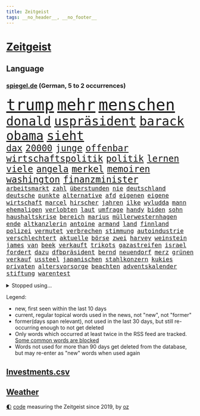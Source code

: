 ```yaml
---
title: Zeitgeist
tags: __no_header__, __no_footer__
---
```


# [Zeitgeist](https://oliz.io/zeitgeist/)

## Language

<h3><a href="https://www.spiegel.de" target="_blank">spiegel.de</a> (German, 5 to 2 occurrences)</h3>
<p style="font-family:monospace">
<span style="font-size:32pt"><a href="news_links.html#trump" class="current">trump</a></span>
<span style="font-size:32pt"><a href="news_links.html#mehr" class="current">mehr</a></span>
<span style="font-size:32pt"><a href="news_links.html#menschen" class="current">menschen</a></span>
<br>
<span style="font-size:25pt"><a href="news_links.html#donald" class="current">donald</a></span>
<span style="font-size:25pt"><a href="news_links.html#uspräsident" class="current">uspräsident</a></span>
<span style="font-size:25pt"><a href="news_links.html#barack" class="current">barack</a></span>
<span style="font-size:25pt"><a href="news_links.html#obama" class="current">obama</a></span>
<span style="font-size:25pt"><a href="news_links.html#sieht" class="current">sieht</a></span>
<br>
<span style="font-size:18pt"><a href="news_links.html#dax" class="current">dax</a></span>
<span style="font-size:18pt"><a href="news_links.html#20000" class="current">20000</a></span>
<span style="font-size:18pt"><a href="news_links.html#junge" class="current">junge</a></span>
<span style="font-size:18pt"><a href="news_links.html#offenbar" class="current">offenbar</a></span>
<span style="font-size:18pt"><a href="news_links.html#wirtschaftspolitik" class="current">wirtschaftspolitik</a></span>
<span style="font-size:18pt"><a href="news_links.html#politik" class="current">politik</a></span>
<span style="font-size:18pt"><a href="news_links.html#lernen" class="current">lernen</a></span>
<span style="font-size:18pt"><a href="news_links.html#viele" class="current">viele</a></span>
<span style="font-size:18pt"><a href="news_links.html#angela" class="current">angela</a></span>
<span style="font-size:18pt"><a href="news_links.html#merkel" class="current">merkel</a></span>
<span style="font-size:18pt"><a href="news_links.html#memoiren" class="current">memoiren</a></span>
<span style="font-size:18pt"><a href="news_links.html#washington" class="current">washington</a></span>
<span style="font-size:18pt"><a href="news_links.html#finanzminister" class="current">finanzminister</a></span>
<br>
<span style="font-size:12pt"><a href="news_links.html#arbeitsmarkt" class="current">arbeitsmarkt</a></span>
<span style="font-size:12pt"><a href="news_links.html#zahl" class="current">zahl</a></span>
<span style="font-size:12pt"><a href="news_links.html#überstunden" class="new">überstunden</a></span>
<span style="font-size:12pt"><a href="news_links.html#nie" class="current">nie</a></span>
<span style="font-size:12pt"><a href="news_links.html#deutschland" class="current">deutschland</a></span>
<span style="font-size:12pt"><a href="news_links.html#deutsche" class="current">deutsche</a></span>
<span style="font-size:12pt"><a href="news_links.html#punkte" class="current">punkte</a></span>
<span style="font-size:12pt"><a href="news_links.html#alternative" class="current">alternative</a></span>
<span style="font-size:12pt"><a href="news_links.html#afd" class="current">afd</a></span>
<span style="font-size:12pt"><a href="news_links.html#eigenen" class="current">eigenen</a></span>
<span style="font-size:12pt"><a href="news_links.html#eigene" class="current">eigene</a></span>
<span style="font-size:12pt"><a href="news_links.html#wirtschaft" class="current">wirtschaft</a></span>
<span style="font-size:12pt"><a href="news_links.html#marcel" class="current">marcel</a></span>
<span style="font-size:12pt"><a href="news_links.html#hirscher" class="current">hirscher</a></span>
<span style="font-size:12pt"><a href="news_links.html#jahren" class="current">jahren</a></span>
<span style="font-size:12pt"><a href="news_links.html#ilke" class="new">ilke</a></span>
<span style="font-size:12pt"><a href="news_links.html#wyludda" class="new">wyludda</a></span>
<span style="font-size:12pt"><a href="news_links.html#mann" class="current">mann</a></span>
<span style="font-size:12pt"><a href="news_links.html#ehemaligen" class="current">ehemaligen</a></span>
<span style="font-size:12pt"><a href="news_links.html#verlobten" class="new">verlobten</a></span>
<span style="font-size:12pt"><a href="news_links.html#laut" class="current">laut</a></span>
<span style="font-size:12pt"><a href="news_links.html#umfrage" class="current">umfrage</a></span>
<span style="font-size:12pt"><a href="news_links.html#handy" class="current">handy</a></span>
<span style="font-size:12pt"><a href="news_links.html#biden" class="current">biden</a></span>
<span style="font-size:12pt"><a href="news_links.html#sohn" class="current">sohn</a></span>
<span style="font-size:12pt"><a href="news_links.html#haushaltskrise" class="new">haushaltskrise</a></span>
<span style="font-size:12pt"><a href="news_links.html#bereich" class="current">bereich</a></span>
<span style="font-size:12pt"><a href="news_links.html#marius" class="current">marius</a></span>
<span style="font-size:12pt"><a href="news_links.html#müllerwesternhagen" class="new">müllerwesternhagen</a></span>
<span style="font-size:12pt"><a href="news_links.html#ende" class="current">ende</a></span>
<span style="font-size:12pt"><a href="news_links.html#altkanzlerin" class="current">altkanzlerin</a></span>
<span style="font-size:12pt"><a href="news_links.html#antoine" class="current">antoine</a></span>
<span style="font-size:12pt"><a href="news_links.html#armand" class="current">armand</a></span>
<span style="font-size:12pt"><a href="news_links.html#land" class="current">land</a></span>
<span style="font-size:12pt"><a href="news_links.html#finnland" class="current">finnland</a></span>
<span style="font-size:12pt"><a href="news_links.html#polizei" class="current">polizei</a></span>
<span style="font-size:12pt"><a href="news_links.html#vermutet" class="current">vermutet</a></span>
<span style="font-size:12pt"><a href="news_links.html#verbrechen" class="current">verbrechen</a></span>
<span style="font-size:12pt"><a href="news_links.html#stimmung" class="current">stimmung</a></span>
<span style="font-size:12pt"><a href="news_links.html#autoindustrie" class="current">autoindustrie</a></span>
<span style="font-size:12pt"><a href="news_links.html#verschlechtert" class="new">verschlechtert</a></span>
<span style="font-size:12pt"><a href="news_links.html#aktuelle" class="current">aktuelle</a></span>
<span style="font-size:12pt"><a href="news_links.html#börse" class="current">börse</a></span>
<span style="font-size:12pt"><a href="news_links.html#zwei" class="current">zwei</a></span>
<span style="font-size:12pt"><a href="news_links.html#harvey" class="current">harvey</a></span>
<span style="font-size:12pt"><a href="news_links.html#weinstein" class="current">weinstein</a></span>
<span style="font-size:12pt"><a href="news_links.html#james" class="current">james</a></span>
<span style="font-size:12pt"><a href="news_links.html#van" class="current">van</a></span>
<span style="font-size:12pt"><a href="news_links.html#beek" class="new">beek</a></span>
<span style="font-size:12pt"><a href="news_links.html#verkauft" class="current">verkauft</a></span>
<span style="font-size:12pt"><a href="news_links.html#trikots" class="current">trikots</a></span>
<span style="font-size:12pt"><a href="news_links.html#gazastreifen" class="current">gazastreifen</a></span>
<span style="font-size:12pt"><a href="news_links.html#israel" class="current">israel</a></span>
<span style="font-size:12pt"><a href="news_links.html#fordert" class="current">fordert</a></span>
<span style="font-size:12pt"><a href="news_links.html#dazu" class="current">dazu</a></span>
<span style="font-size:12pt"><a href="news_links.html#dfbpräsident" class="new">dfbpräsident</a></span>
<span style="font-size:12pt"><a href="news_links.html#bernd" class="current">bernd</a></span>
<span style="font-size:12pt"><a href="news_links.html#neuendorf" class="new">neuendorf</a></span>
<span style="font-size:12pt"><a href="news_links.html#merz" class="current">merz</a></span>
<span style="font-size:12pt"><a href="news_links.html#grünen" class="current">grünen</a></span>
<span style="font-size:12pt"><a href="news_links.html#verkauf" class="current">verkauf</a></span>
<span style="font-size:12pt"><a href="news_links.html#ussteel" class="new">ussteel</a></span>
<span style="font-size:12pt"><a href="news_links.html#japanischen" class="current">japanischen</a></span>
<span style="font-size:12pt"><a href="news_links.html#stahlkonzern" class="new">stahlkonzern</a></span>
<span style="font-size:12pt"><a href="news_links.html#kukies" class="current">kukies</a></span>
<span style="font-size:12pt"><a href="news_links.html#privaten" class="current">privaten</a></span>
<span style="font-size:12pt"><a href="news_links.html#altersvorsorge" class="current">altersvorsorge</a></span>
<span style="font-size:12pt"><a href="news_links.html#beachten" class="current">beachten</a></span>
<span style="font-size:12pt"><a href="news_links.html#adventskalender" class="current">adventskalender</a></span>
<span style="font-size:12pt"><a href="news_links.html#stiftung" class="current">stiftung</a></span>
<span style="font-size:12pt"><a href="news_links.html#warentest" class="current">warentest</a></span>
</p>
<details>
<summary>Stopped using...</summary>
<p class="former" style="font-size:12pt">
lebensmittel(1504) andreas(1503) helfer(1503) april(1502) corona(1502) pressekonferenz(1502) willen(1502) zahlt(1502) covid(1501) eröffnet(1501) software(1501) überall(1501) flugzeuge(1500) schießt(1500) 19(1499) begründung(1499) bidens(1499) bundesländern(1499) erklärung(1499) hubschrauber(1499) queen(1499) waffe(1499) welle(1499) angeblichen(1498) carsten(1498) dauern(1498) mittelmeer(1498) rest(1498) anspruch(1497) gehören(1497) oberste(1497) verschoben(1497) anne(1496) entwicklungen(1496) george(1496) welchem(1496) öffnen(1496) 12(1495) erkennen(1495) lösung(1495) planen(1495) street(1495) super(1495) zurzeit(1495) abstand(1494) islamischen(1494) online(1494) portugal(1494) respekt(1494) stärker(1494) 2000(1493) 6(1493) anwälte(1493) endspiel(1493) entscheidend(1493) gelegt(1493) kündigte(1493) mordes(1493) tschechien(1493) umwelt(1493) ungewöhnlich(1493) übersicht(1493) bestätigen(1492) emmanuel(1492) fielen(1492) verschärfen(1492) lehnen(1491) ließen(1491) räumen(1491) tötet(1491) verpassen(1491) zugelassen(1491) miteinander(1490) pflanzen(1490) debakel(1489) meint(1489) tatverdächtigen(1489) tonnen(1489) bestehen(1488) überholt(1487) wälder(1486) einreise(1485) geschäftsführer(1485) herr(1485) nerven(1485) toter(1483) eklat(1482) jüngere(1482) gesamten(1481) gering(1479) zurückgegangen(1479) politikerin(1478) geprägt(1477) gang(1476) orten(1474) schrecken(1473) skeptisch(1473) pleite(1470) spenden(1470) top(1467) vermisste(1467) verständnis(1467) thüringer(1463) teuren(1444) maschinen(1433) expräsidenten(1378) josef(1357) long(1323) gebeten(1319) geehrt(1302) krieges(1281) abgegeben(1273) videoaufnahmen(1258) müll(1255) kolumbien(1253) verdi(1237) verbunden(1217) world(1168) hawaii(1163) worum(1146) grünenpolitiker(1128) halbes(1125) gestört(1101) seltene(1079) loch(1073) verletzung(1070) geheimdienst(1059) hochzeit(1050) inhalte(1041) gerichte(1032) entführung(1026) helikopter(1022) lohnen(1018) 2014(1016) emotionalen(1013) überzeugung(1013) rené(1000) nebenbei(983) brandenburger(979) empfang(979) iranische(965) rezession(965) niedersächsischen(963) humor(949) wall(947) schwarzes(939) heiß(935) ehrt(912) ulrich(894) gegenwart(884) nationale(882) setzten(878) schwimmen(875) wozu(875) lena(874) verstoßen(871) entfernen(862) verzeichnet(862) kämpferisch(853) dach(849) zurückhaltung(846) chinesen(844) subventionen(840) professor(826) wünsche(825) kündigung(807) eingriff(780) emissionen(779) begegnung(778) grenzgebiet(777) 300000(766) alice(756) parallel(750) spion(737) flugabwehr(733) wirtschaftliche(728) einstige(727) liberale(723) steigern(711) tauchte(697) reichsbürger(695) pokal(686) heimische(685) umstrittener(682) fahnder(681) solcher(675) erlag(673) leistungen(671) ricarda(670) springen(669) baden(660) gravierende(656) freiwillige(655) liebt(655) kläger(650) panik(641) dfbpokal(639) bewertet(636) uhren(630) wurzeln(626) 15jähriger(625) ausflug(624) hamilton(624) lewis(624) duisburg(620) höhepunkt(614) björn(611) höcke(611) lübeck(600) parlamentswahlen(597) diplomatische(595) angelegenheit(592) spiegeltalk(588) 13jährige(584) gesundheitlichen(579) staatsschutz(573) erforscht(569) durften(568) court(567) fisch(566) berühmtesten(559) diebstahl(559) vergeltung(558) spektakulär(553) rechtsextremismus(551) florenz(548) auswirken(547) zoll(547) iphones(546) prime(541) mahnen(538) widerstands(522) interessiert(508) milliardenschweren(508) vorlegen(506) entpuppt(483) bewaffnete(482) nördlich(482) politikerinnen(482) zeitgleich(480) unterscheiden(479) belohnt(472) folter(466) stoppte(463) betriebe(462) unerwartete(458) überqueren(454) schach(451) negative(448) rucksack(442) tvsender(438) vorgang(429) anläuft(428) streaminganbietern(428) verspottet(425) gastronomie(422) getöteter(416) verdrängt(416) 1994(414) baute(410) gerechnet(404) unternehmens(401) tabellenführung(398) wilde(393) attentat(390) charkiw(390) kriegen(390) neukölln(389) stimmte(389) achtzigerjahre(384) wild(382) raab(378) geräumt(377) enthält(375) positioniert(374) großvater(373) mangelt(372) arbeitsrecht(368) erkannt(368) perry(366) stellten(366) aufzeichnungen(364) erfolgsserie(364) eminem(363) wisconsin(362) haftstrafen(356) geräten(355) siegerin(353) jacob(352) ruanda(349) verhelfen(349) kriegsschiffe(338) stuttgarter(336) positives(335) befand(334) besitzen(334) mindestlohn(334) falle(332) omas(330) alkoholkonsum(327) stürmt(326) schimpft(324) schritte(323) schwarzgrün(321) athen(320) bezeichnete(318) hansa(318) rammte(318) nvidia(316) bill(315) erholt(313) kreise(313) könige(313) normalerweise(312) christina(311) begegnen(310) aufgedeckt(309) wassermassen(306) rast(303) kinos(298) darsteller(296) ball(290) gratuliert(289) milch(288) reichsten(288) gespendet(287) contest(286) eurovision(286) aufgespürt(285) macher(284) ismail(283) nackte(281) rundfunk(281) erobert(280) konflikts(280) albion(279) riefen(279) south(278) schwein(277) brot(275) usflugzeugbauer(275) häusern(274) sportlichen(273) fragte(269) verzögern(269) polizeibeamte(267) schätzt(267) ungarische(267) mitarbeiterin(266) regenfällen(266) rasch(265) starkoch(263) obst(262) regimes(261) riesiger(261) geheimdiensten(260) rechtslage(260) sohns(260) wahlkampfveranstaltung(260) großvaters(259) oberhausen(258) übertrieben(258) betrunken(255) reklamiert(255) silber(254) tasche(254) erfüllung(252) unangenehme(252) klagte(250) gleiche(249) ehen(248) eingestochen(248) kanadischen(248) jacht(246) dublin(245) kürze(245) staatspräsident(245) ausgebildet(244) erdrutsche(244) flugzeugbauer(244) arbeitsbedingungen(243) spitzenkandidat(242) zucker(241) jeff(238) gelsenkirchen(237) tue(237) dominanz(235) fastfoodkette(233) verdächtig(233) boss(232) schöne(232) infos(230) noah(229) vegane(229) bestanden(228) katja(228) dämpft(227) trümmer(227) wade(227) wehrmacht(225) gesellschaftlichen(223) antreibt(222) gesprächskanäle(222) ressourcen(222) sozialer(221) elektromobilität(220) gesenkt(220) schlimmsten(218) vorfreude(217) bündnisse(216) lebenslanger(216) solingen(214) promis(213) steine(213) starkregen(212) bayerischer(211) brighton(209) entschädigen(209) hove(209) abonnenten(208) luftschlag(207) außergewöhnliche(206) schwangere(205) stromnetz(205) dj(204) morgan(204) wahlkampfauftritt(203) angetreten(201) überflutet(201) kriselnden(200) shows(200) befanden(199) ewig(199) ideal(198) sportwissenschaftler(198) verbinden(197) zellen(196) besuchte(195) freunden(193) meinungsfreiheit(193) likes(192) wandel(192) engagierte(191) entgegenzusetzen(190) spiegelspitzengespräch(190) späteren(190) überschwänglich(190) verbrecher(189) hathaway(188) arbeitslosigkeit(187) ego(187) prognosen(187) vogelgrippe(185) anliegen(184) automaten(184) komme(184) leclerc(182) liest(181) durchbrechen(179) faust(178) palästinensern(176) kanzlerschaft(175) schärferes(175) stiegen(175) überfluss(174) bilden(173) mächtig(173) scotland(173) yard(173) fernost(171) kaulitz(171) plünderungen(171) schulze(171) weltkriegs(171) klimawandels(170) auseinandersetzungen(169) erdrutschen(169) vergleichen(169) meisterin(168) hannes(167) sturzfluten(167) angespannte(166) tinder(166) zitiert(166) hansestadt(165) schenkte(165) cornelius(163) dieckmann(163) ereignisse(163) hinrichten(163) kinshasa(163) salome(163) supreme(163) surabischwili(163) trainierte(162) zelebriert(162) dresdner(161) ländlichen(161) vergeltungsangriff(161) gabe(160) kigenerierten(159) basel(158) doppelspitze(158) papa(158) diebstahls(157) sportgeschichte(157) wahltag(157) vergaß(156) funk(155) koalitionen(155) kreative(155) lehnte(155) flüchteten(154) schwangerschaft(154) entgleisung(152) gefüllte(152) pita(152) love(151) retteten(151) erobern(150) komplex(150) normalen(150) schusswechsel(150) tropensturm(150) bester(147) fragwürdig(147) neuulm(147) opa(147) seltenen(147) sklerose(147) urlaubsziel(147) usmusiker(147) keir(146) verstärken(146) beraubt(145) aniston(144) big(144) donau(144) räuscher(143) strategien(143) volkes(143) wettkämpfen(143) grundsatzentscheidung(142) halter(142) parteigründerin(142) bautzen(140) eugh(140) intelligence(140) sprangen(140) cocacola(139) weidel(139) ofen(137) überwiegend(136) bootsunglück(135) hogan(135) hulk(135) zeichnen(134) baseball(133) mittelschicht(133) quote(133) ussoldaten(133) bekamen(131) inspiration(131) 39jähriger(130) drehten(130) ertrunken(130) rico(130) wirbelsturm(130) angelegten(128) erschüttern(127) männlich(127) überprüft(127) badenberg(125) militärexperte(125) verborgen(125) fahrerlaubnis(124) lacht(124) trip(124) ikonischen(123) kampfeinsätze(123) zugunsten(123) moniert(122) überzeugte(121) derzeitige(120) lindern(120) umland(119) unantastbar(119) schwedische(118) verübt(118) orbáns(117) rekonstruiert(117) tribüne(117) gehoben(116) schiene(116) regierungsbildung(115) geurteilt(114) gewehr(114) modus(114) anrichten(113) artenschutz(113) gruppierung(113) gletscher(112) hose(112) reuter(112) feminismus(111) gepostet(111) postete(111) reeves(111) milwaukee(110) muhammad(110) zukommt(110) 130(109) entdeckungen(109) spiegelreporterin(109) routinen(108) verbandschef(108) wettert(108) erfurt(107) iron(106) theorie(106) 2040(105) knüpfen(105) ovations(105) riesig(105) standing(105) verließ(105) elbe(104) lateinamerika(104) potenzielle(104) skepsis(104) wesen(104) kreta(103) suchmaschine(103) vizekandidaten(103) werft(103) 1995(102) britin(102) phil(102) bruce(101) herausfordert(101) malaika(101) mihambo(101) angesteckt(100) datum(100) kripo(100) misst(100) schuldigen(100) usraketen(100) vertretern(100) zentrums(100) einigkeit(99) feiertagen(99) mittag(99) streits(99) transformation(99) zone(99) finger(98) gemobbt(98) lilium(98) dusche(97) keanu(97) leichenfund(97) traditionelle(97) uspräsidentschaftskandidat(97) bagger(96) gefährt(96) hunderten(96) rückruf(96) verfolgungsjagd(96) begleitern(95) geheimen(95) ludwig(95) scheiterten(95) anwältin(94) hey(94) idol(94) krankschreibung(94) spdaußenpolitiker(94) 2028(93) karlsruher(93) lka(93) todesursache(93) umweltkatastrophe(93) bruchsal(92) nina(92) 1241(91) aperol(91) gründlich(91) verlegers(91) wolf(91) zweig(91) altbekannten(90) arbeitsbelastung(90) biologische(90) kommentaren(90) obdachlose(90) typisch(90) unterirdische(90) 1992(89) ausgeteilt(89) spektakels(89) zeitreise(89) überdosis(89) achse(88) bevorstehen(88) carolina(88) ergangen(88) gleicht(88) japans(88) sergej(88) staatsoberhaupt(88) bassist(87) entlassungen(87) geländegewinne(87) konkretisiert(87) konsens(87) unnötig(87) venezuelas(87) armenviertel(86) bundesstaates(86) chinesin(86) elizabeth(86) japanischer(86) verschwörung(86) englisch(85) gefangenen(85) lebzeiten(85) lichtblick(85) misshandlung(85) obdachlosigkeit(85) rätselt(85) terroranschlag(85) unterirdisch(85) verbannt(85) wellenreiten(85) freundinnen(84) sparpläne(84) vorliebe(84) wirksam(84) abgebaut(83) astronomie(83) erschütterten(83) ortsbesuch(83) rätselhafter(83) kopfschmerzen(82) krisenregion(82) leichtathletin(82) reiten(82) schönstem(82) trübsinn(82) unverhohlen(82) virtuelle(82) überraschen(82) allgemeinen(81) colin(81) cybermobbing(81) farrell(81) intelligente(81) kapitol(81) mecklenburgvorpommerns(81) preisgekrönt(81) uspräsidentschaftskandidatin(81) diskutierten(80) entertainer(80) grausiger(80) neumann(80) neutralität(80) nutzlos(80) ohrfeige(80) portugals(80) schlagartig(80) schlagersängerin(80) stahlsparte(80) straflager(80) substanzen(80) trumplager(80) wahlempfehlung(80) überrollt(80) enthüllung(79) ikea(79) lick(79) polizeikräfte(79) polizeischutz(79) schützenhilfe(79) zwangsweise(79) ausführlich(78) bakterien(78) eskalationen(78) käse(78) sohnes(78) #metoo(77) ahmad(77) danny(77) heimdebüt(77) mutationen(77) schuster(77) schwedischer(77) stromverbrauch(77) 48jährige(76) anästhesist(76) imbiss(76) lande(76) pestizide(76) vertagt(76) witze(76) böllern(75) dürr(75) explizit(75) allgemeine(74) eingewechselt(74) nachmittags(74) revision(74) ss(74) thüringenwahl(74) verwandelt(74) betäubt(73) regensburger(73) skandierten(73) temperatur(73) bauarbeiten(72) benötigen(72) bergungsarbeiten(72) fitch(72) gelangt(72) lautstark(72) polnischer(72) rahmenbedingungen(72) standorte(72) unifil(72) bundeswehrkaserne(71) emmerich(71) erfolgschancen(71) glücklosen(71) mpox(71) parteivorsitz(71) unwahrheiten(71) variante(71) ausfuhren(70) beeinflussung(70) francis(70) frauenfeindlichkeit(70) klum(70) medizinisches(70) mescal(70) misogynie(70) mpoxvariante(70) altar(69) dihk(69) eventuell(69) exporteure(69) ironman(69) tsmc(69) zimtschnecken(69) backofen(68) gesetzes(68) rühmt(68) slot(68) unentschlossene(68) coman(67) kingsley(67) krebserkrankung(67) springsteen(67) up(67) verrückte(67) ampelpartnern(66) augsburger(66) bezeichnen(66) brinkmann(66) intensiviert(66) nullerjahre(66) verbraucherzentrale(66) anlässlich(65) fällig(65) genutzten(65) hochverrats(65) meistermacher(65) starregisseur(65) taumelt(65) aufsichtsratschef(64) campingbus(64) dortmunder(64) militärjunta(64) ratifiziert(64) cybertruck(63) taifun(63) verfügbaren(63) bundesrichter(62) festgenommene(62) legendären(62) nachlass(62) nehme(62) angestimmt(61) aufhört(61) berlinneukölln(61) burger(61) gebannt(61) gruppenvergewaltigung(61) kopfankopfrennen(61) krueger(61) patient(61) restauriert(61) synagoge(61) ten(61) warb(61) alarmierten(60) erfurter(60) festgehalten(60) morrissey(60) ricky(60) rock(60) elektrisiert(59) gläubiger(59) michigan(59) nahostpolitik(59) worklifebalance(59) beugt(58) größtem(58) neunziger(58) sommerhaus(58) faschisten(57) heimisch(57) madrids(57) wahlfälschung(57) jobbörse(56) stimmzettel(56) inflationsrate(55) klingeln(55) lebensmittelchemiker(55) olivenöl(55) verdiente(55) wunden(55) ballon(54) distanzierte(54) esc(54) gespann(54) seinerseits(54) slam(54) supertaifun(54) hosen(53) nachweis(53) schätzen(53) wettanbieter(53) dgb(52) entsendung(52) härteren(52) messe(52) smartwatches(52) ermutigen(51) volkswagenkrise(51) wissenschaftlerin(51) finanzbranche(50) geklaute(50) hoppenstedt(50) vielzahl(50) alien(49) bedürfnisse(49) bundesligasaison(49) doppelpack(49) eunutzer(49) flugsaurier(49) fossilien(49) grammygewinner(49) iserlohn(49) leidwesen(49) manipulationsvorwürfe(49) spiegelinterview(49) stichprobenartig(49) verüben(49) spaltet(48) vorhergesagt(48) 180000(47) bezos(47) liebesbrief(47) opferzahl(47) series(47) adrian(46) arbeitgebern(46) fluten(46) gutverdiener(46) laiendarsteller(46) nackten(46) shanghai(46) statue(46) strohe(46) elternzeit(45) entweder(45) halloweenparty(45) landespolitiker(45) myers(45) oligarchen(45) ragen(45) staatsgebiet(45) clinton(44) halloweenkostüm(44) partieller(44) saisonsieg(44) vergebung(44) wow(44) zufriedener(44) zunahme(44) büsche(43) falschbehauptung(43) lahmt(43) verstörte(43) winterreifen(43) 110(42) bühnen(42) demografische(42) erschrecken(42) exekutiert(42) helene(42) kinderlieder(42) lenken(42) mikrofon(42) nsdap(42) republikanern(42) sicherheitsrat(42) ursprung(42) votieren(42) vwkrise(42) analysten(41) clark(41) ecuador(41) ehemaliges(41) heben(41) hillary(41) hobby(41) mitspielen(41) mutmaßlichem(41) roger(41) schauten(41) strandkörbe(41) verwundet(41) afc(40) besprüht(40) birmingham(40) dieb(40) freddy(40) gewinnwarnung(40) pendler(40) schuhe(40) unerlaubte(40) wahlkommission(40) wegzudenken(40) cure(39) einsatzorte(39) 30jährigen(38) bentheim(38) bösen(38) freddie(38) grünenspitze(38) kräften(38) landstriche(38) malta(38) muslimische(38) straßburg(38) artenvielfalt(37) bundesverbrechen(37) expolizist(37) gemeinde(37) hasskommentare(37) inhalten(37) wahlkampfspenden(37) anzeigen(36) bundespartei(36) eineinhalb(36) gegentore(36) mlb(36) reichten(36) streitigkeiten(36) 19jährige(35) aktivismus(35) bundeswirtschaftsminister(35) chinageschäft(35) gefüllt(35) guterres(35) hape(35) kerkeling(35) konsumieren(35) munitionsdepot(35) nachteil(35) ordnungsrufe(35) panisch(35) pickup(35) schalkes(35) schwaches(35) strände(35) unogeneralsekretär(35) unruhig(35) urrutia(35) zulasten(35) 1987(34) astronomen(34) ausgeweiteten(34) christiane(34) einreiseversuche(34) ndr(34) coronainfektion(33) fdppolitikerin(33) fußballweltmeister(33) geschäften(33) hilflos(33) kitool(33) maisfeld(33) marieagnes(33) pizzeria(33) rätselhaft(33) schmieden(33) djs(32) eindringlich(32) insolvenzverwalter(32) koalitionsgespräche(32) lanka(32) moers(32) raphael(32) sonderpreis(32) sri(32) supermacht(32) arafat(31) aussterben(31) citys(31) flügel(31) freeman(31) ludwigshafener(31) pizza(31) stellantis(31) vwwerk(31) wettbewerbs(31) ehrlichkeit(30) exmitarbeiter(30) hörgeräte(30) klaut(30) prozessbeginn(30) saint(30) sisters(30) traditionellen(30) verweigert(30) winterzeit(30) zeitumstellung(30) augenlicht(29) dungeon(29) hirntumor(29) lernstress(29) tierarten(29) unattraktiver(29) zwecke(29) zwiebeln(29) 50jährige(28) downsyndrom(28) nebraska(28) patzt(28) verewigt(28) feiertag(27) generierte(27) herbstlichen(27) ohrwurm(27) tabellenspitze(27) örtlichen(27) gemischten(26) motiviert(26) phoenix(26) semesterstart(26) suchergebnissen(26) wille(26) überzeugungen(26) beweismaterial(25) feinden(25) houston(25) marburgvirus(25) artensterben(24) atomanlagen(24) ausblick(24) championsleaguesieger(24) gelockt(24) misshandlungen(24) 15gradziel(23) ausgleichen(23) gerätselt(23) mcdonald’s(23) mexikanischen(23) tanken(23) diskutierte(22) durchführen(22) einflussnahme(22) horrorszenario(22) israellibanonkonflikt(22) menschenrechtsaktivistin(22) spirale(22) zusatzzölle(22) akute(21) bamberg(21) beschuldigten(21) destabilisieren(21) ganderkesee(21) pilzsammler(21) siebenjährige(21) telefonischen(21) bewarb(20) eggert(20) erkrankten(20) fortan(20) größeres(20) insekten(20) kurskorrektur(20) rüstungsdeals(20) weltgemeinschaft(20) zerstörerische(20) ausziehen(19) blauhelmmission(19) cyberattacken(19) entsorgt(19) erzieher(19) fitnesstrend(19) folgenden(19) teig(19) satellitendaten(18) schwächelnde(18) unzählige(18) uwe(18) vampire(18) alan(17) alleinsein(17) aufgebrummt(17) blasel(17) erinnerungskultur(17) flugtaxistartup(17) irischen(17) jette(17) kriegswaffen(17) körperteile(17) nietzard(17) opel(17) schockierende(17) bessert(16) eintrag(16) euland(16) geschichtsbücher(16) jetzigen(16) müllteppich(16) naiv(16) neretva(16) opelmutter(16) priesterin(16) sancta(16) spohr(16) staudamm(16) ungleichheit(16) unofriedenstruppe(16) unosoldaten(16) aberglaube(15) kifirma(15) rekordjagd(15) wovon(15) anzüglichen(14) atomuboote(14) bas(14) brother(14) bärbel(14) ferguson(14) promi(14) trommeln(14) zuwanderer(14) bargel(13) ebay(13) gazas(13) gesänge(13) kategorien(13) scout(13) strukturellen(13) vicky(13) 22jähriger(12) fu(12) geschickteste(12) grippesaison(12) legales(12) mehrkosten(12) umkrempeln(12) vierköpfige(12) zehen(12) stein(11) topverdiener(11)
</p>
</details>
<p>Legend:
<ul>
<li><span class="new">new</span>, first seen within the last 10 days</li>
<li><span class="current">current</span>, regular topical words used in the news, not "new", not "former"</li>
<li><span class="former">former(days span relevant)</span>, not used in the last 30 days, but still re-occurring enough to not get deleted</li>
<li>Only words which occurred at least twice in the RSS feed are tracked. <a href="language/filters.py">Some common words are blocked</a></li>
<li>Words not used for more than 90 days get deleted from the database, but may re-enter as "new" words when used again</li>
</ul>
</p>

## [Investments](investments.html)[.csv](investments.csv)

## [Weather](weather.html)

<footer>
<a href="javascript:toggleTheme()" class="nav">🌓</a>
<a href="https://github.com/ooz/zeitgeist">code</a> measuring the Zeitgeist since 2019, by <a href="https://oliz.io">oz</a>
</footer>
